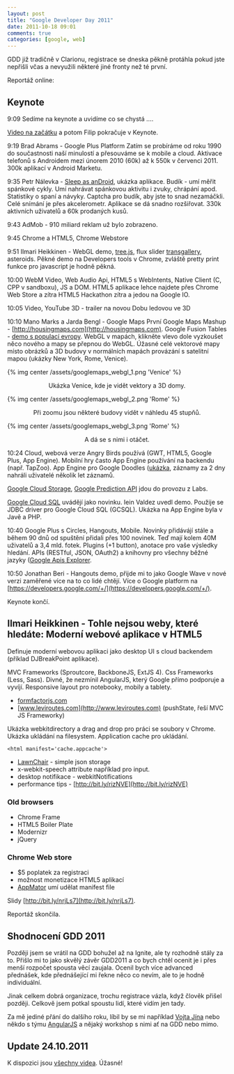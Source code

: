 ```yaml
---
layout: post
title: "Google Developer Day 2011"
date: 2011-10-18 09:01
comments: true
categories: [google, web]
---
```

GDD již tradičně v Clarionu, registrace se dneska pěkně protáhla pokud jste nepřišli včas a nevyužili některé jiné fronty než té první.

<!--more-->

Reportáž online:

## Keynote

9:09 Sedíme na keynote a uvidíme co se chystá ….

[Video na začátku](https://developers.google.com/go/stories) a potom Filip pokračuje v Keynote.

9:19 Brad Abrams - Google Plus Platform
Zatím se probíráme od roku 1990 do součastnosti naší minulostí a přesouváme se k mobile a cloud.
Aktivace telefonů s Androidem mezi únorem 2010 (60k) až k 550k v červenci 2011. 300k aplikací v Android Marketu.

9:35 Petr Nálevka - [Sleep as anDroid](https://market.android.com/details?id=com.urbandroid.sleep&hl=cs), ukázka aplikace.
Budík - umí měřit spánkové cykly. Umí nahrávat spánkovou aktivitu i zvuky, chrápání apod. Statistiky o spaní a návyky. Captcha pro budík, aby jste to snad nezamáčkli. Celé snímání je přes akcelerometr. Aplikace se dá snadno rozšiřovat. 330k aktivních uživatelů a 60k prodaných kusů.

9:43 AdMob - 910 miliard reklam už bylo zobrazeno.

9:45 Chrome a HTML5, Chrome Webstore

9:51 Ilmari Heikkinen - WebGL demo, [tree.js](http://mrdoob.github.com/three.js/), flux slider [transgallery](http://joelambert.co.uk/flux/transgallery.html), asteroids. Pěkné demo na Developers tools v Chrome, zvláště pretty print funkce pro javascript je hodně pěkná.

10:00 WebM Video, Web Audio Api, HTML5 s WebIntents, Native Client (C, CPP v sandboxu), JS a DOM. HTML5 aplikace lehce najdete přes Chrome Web Store a zítra HTML5 Hackathon zítra a jedou na Google IO.

10:05 Video, YouTube 3D - trailer na novou Dobu ledovou ve 3D

10:10 Mano Marks a Jarda Bengl - Google Maps
První Google Maps Mashup - [http://housingmaps.com](http://housingmaps.com). Google Fusion Tables - [demo s populací evropy](http://mano-demos.googlecode.com/svn/trunk/demos/europepopsliders.html). WebGL v mapách, klikněte vlevo dole vyzkoušet něco nového a mapy se přepnou do WebGL. Úžasné celé vektorové mapy místo obrázků a 3D budovy v normálních mapách provázání s satelitní mapou (ukázky New York, Rome, Venice).

{% img center /assets/googlemaps_webgl_1.png 'Venice' %}
<center>Ukázka Venice, kde je vidět vektory a 3D domy.</center>

{% img center /assets/googlemaps_webgl_2.png 'Rome' %}
<center>Při zoomu jsou některé budovy vidět v náhledu 45 stupňů.</center>

{% img center /assets/googlemaps_webgl_3.png 'Rome' %}
<center>A dá se s nimi i otáčet.</center>

10:24 Cloud, webová verze Angry Birds používá (GWT, HTML5, Google Plus, App Engine). Mobilní hry často App Engine používání na backendu (např. TapZoo). App Engine pro Google Doodles ([ukázka](http://www.google.com/logos/2011/lespaul.html), záznamy za 2 dny nahráli uživatelé několik let záznamů.

[Google Cloud Storage](http://code.google.com/apis/storage/), [Google Prediction API](http://code.google.com/apis/predict/) jdou do provozu z Labs.

[Google Cloud SQL](http://code.google.com/apis/sql/) uvádějí jako novinku. Iein Valdez uvedl demo. Použije se JDBC driver pro Google Cloud SQL (GCSQL). Ukázka na App Engine byla v Javě a PHP.

10:40 Google Plus s Circles, Hangouts, Mobile. Novinky přidávájí stále a během 90 dnů od spuštění přidali přes 100 novinek. Teď mají kolem 40M uživatelů a 3,4 mld. fotek. Plugins (+1 button), anotace pro vaše výsledky hledání. APIs (RESTful, JSON, OAuth2) a knihovny pro všechny běžné jazyky ([Google Apis Explorer](https://code.google.com/apis/explorer). 

10:50 Jonathan Beri - Hangouts demo, přijde mi to jako Google Wave v nové verzi zaměřené více na to co lidé chtějí. Více o Google platform na [https://developers.google.com/+/](https://developers.google.com/+/).

Keynote končí.

## Ilmari Heikkinen - Tohle nejsou weby, které hledáte: Moderní webové aplikace v HTML5

Definuje moderní webovou aplikaci jako desktop UI s cloud backendem (příklad DJBreakPoint aplikace).

MVC Frameworks (Sproutcore, BackboneJS, ExtJS 4). Css Frameworks (Less, Sass). Divné, že nezmínil AngularJS, který Google přímo podporuje a vyvíjí. Responsive layout pro notebooky, mobily a tablety. 

- [formfactorjs.com](http://formfactorjs.com)
- [www.leviroutes.com](http://www.leviroutes.com) (pushState, řeší MVC JS Frameworky)

Ukázka webkitdirectory a drag and drop pro práci se soubory v Chrome. Ukázka ukládání na filesystem. Application cache pro ukládání.

	<html manifest='cache.appcache'>

- [LawnChair](http://westcoastlogic.com/lawnchair/) - simple json storage
- x-webkit-speech attribute například pro input.
- desktop notifikace - webkitNotifications
- performance tips - [http://bit.ly/rizNVE](http://bit.ly/rizNVE)

### Old browsers 
- Chrome Frame
- HTML5 Boiler Plate
- Modernizr
- jQuery
	

### Chrome Web store

- $5 poplatek za registraci
- možnost monetizace HTML5 aplikací
- [AppMator](http://appmator.appspot.com/) umí udělat manifest file

Slidy [http://bit.ly/nrjLs7](http://bit.ly/nrjLs7).

Reportáž skončila.

## Shodnocení GDD 2011

Později jsem se vrátil na GDD bohužel až na Ignite, ale ty rozhodně stály za to. Přišlo mi to jako skvělý závěr GDD2011 a co bych chtěl ocenit je i přes menší rozpočet spousta věcí zaujala. Ocenil bych více advanced přednášek, kde přednášející mi řekne něco co nevím, ale to je hodně individuální. 

Jinak celkem dobrá organizace, trochu registrace vázla, když člověk přišel později. Celkově jsem potkal spoustu lidí, které vidím jen tady.

Za mě jediné přání do dalšího roku, líbil by se mi například [Vojta Jína](https://github.com/vojtajina) nebo někdo s týmu [AngularJS](http://angularjs.org/) a nějaký workshop s nimi ať na GDD nebo mimo.

## Update 24.10.2011
K dispozici jsou [všechny videa](http://www.youtube.com/watch?v=1Xn6CfJ713g&feature=list_related&playnext=1&list=SP64D87C03BA3B2A88). Úžasné!











